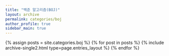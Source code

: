 ```yaml
---
title: "백준 알고리즘(BOJ)"
layout: archive
permalink: categories/boj
author_profile: true
sidebar_main: true
---
```



{% assign posts = site.categories.boj %}
{% for post in posts %} {% include archive-single2.html type=page.entries_layout %} {% endfor %}
